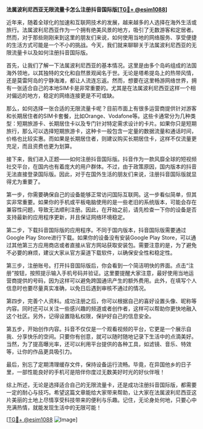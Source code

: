 **法属波利尼西亚无限流量卡怎么注册抖音国际版[[TG💪+ @esim1088](https://t.me/s/esim1088)]**

近年来，随着全球化的加速和互联网技术的发展，越来越多的人选择在海外生活或旅行。法属波利尼西亚作为一个拥有绝美风景的地方，吸引了无数游客和定居者。然而，对于那些刚刚来到这里的朋友们来说，如何使用当地的网络服务、享受便捷的生活方式可能是一个不小的挑战。今天，我们就来聊聊关于法属波利尼西亚的无限流量卡以及如何注册抖音国际版。

首先，让我们了解一下法属波利尼西亚的基本情况。这里是由多个岛屿组成的法国海外领地，以其独特的文化和自然景观闻名于世。无论是塔希提岛上的热带风情，还是莫雷阿岛的宁静海滩，都让人流连忘返。然而，想要在这里畅游网络世界，拥有一张适合自己的本地SIM卡是非常重要的。尤其是在法属波利尼西亚这样一个相对偏远的地方，稳定的网络连接更是不可或缺。

那么，如何选择一张合适的无限流量卡呢？目前市面上有很多运营商提供针对游客和长期居住者的SIM卡套餐，比如Orange、Vodafone等。这些卡通常分为几种类型：短期旅游卡、长期居住卡以及专门针对特定需求设计的卡片。如果你只是短期旅行，那么可以选择短期旅游卡，这种卡一般包含一定量的数据流量和通话时间，价格也比较实惠。而如果是长期居住者，则建议购买长期居住卡，这样不仅流量更充足，而且资费也更为划算。

接下来，我们进入正题——如何注册抖音国际版。抖音作为一款风靡全球的短视频社交平台，在国内也有着庞大的用户群体。不过，由于政策原因，国内版本的抖音无法直接登录国际版。因此，对于在国外生活的朋友们来说，注册抖音国际版就显得尤为重要了。

第一步，你需要确保自己的设备能够正常访问国际互联网。这一步看似简单，但其实非常重要。如果你的手机或平板电脑使用的是一些老旧的系统版本，可能会存在兼容性问题，导致无法顺利注册。因此，在开始之前，请先检查一下你的设备是否支持最新的应用程序更新，并且保证网络环境稳定。

第二步，下载抖音国际版的应用程序。不同于国内版本，抖音国际版需要通过Google Play Store进行下载。如果你的设备没有安装Google Play Store，可以通过其他第三方应用商店或者直接从官方网站获取安装包。需要注意的是，为了避免不必要的麻烦，建议大家从官方渠道下载软件，以确保安全性和稳定性。

第三步，注册账号。打开抖音国际版后，你会看到一个简洁明快的界面。点击“注册”按钮，按照提示输入手机号码并验证。这里要提醒大家注意，最好使用当地运营商提供的号码，因为这样可以避免跨国通讯产生的额外费用。此外，在填写个人信息时也要尽量真实准确，以免日后遇到审核不通过的情况。

第四步，完善个人资料。成功注册之后，你可以根据自己的喜好设置头像、昵称等内容。同时还可以关注一些感兴趣的频道或者创作者，这样可以帮助你更快地融入这个社区。另外，记得设置隐私权限，保护好自己的信息安全。

第五步，开始创作内容。抖音不仅仅是一个观看视频的平台，它更是一个展示自我、分享快乐的空间。只要你有创意，就可以随时随地记录下生活中的点滴美好。当然，为了提高曝光率，还可以利用平台提供的各种工具，如滤镜、音乐、特效等，让你的作品更具吸引力。

最后，别忘了定期清理缓存文件，保持设备运行流畅。毕竟，在异国他乡的日子里，一部性能良好的手机可是陪伴你度过无数美好时光的好伙伴哦！

综上所述，无论是选择适合自己的无限流量卡，还是成功注册抖音国际版，都需要一定的耐心与技巧。希望这篇文章能给大家带来帮助，让大家在法属波利尼西亚这片美丽的土地上尽情享受科技带来的便利与乐趣。记住，无论身处何地，只要心中充满热情，就能发现生活中的无限可能！

[[TG💪+ @esim1088](https://t.me/s/esim1088) ![Image](https://i.postimg.cc/4NQfJmqS/Snipaste-2025-05-13-00-14-12.png)]